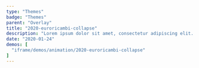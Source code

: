 ```yaml
---
type: "Themes"
badge: "Themes"
parent: "Overlay"
title: "2020-euroricambi-collapse"
description: "Lorem ipsum dolor sit amet, consectetur adipiscing elit. Nunc tempus laoreet leo sit amet iaculis."
date: "2020-01-24"
demos: [
  "iframe/demos/animation/2020-euroricambi-collapse"
]
---
```

